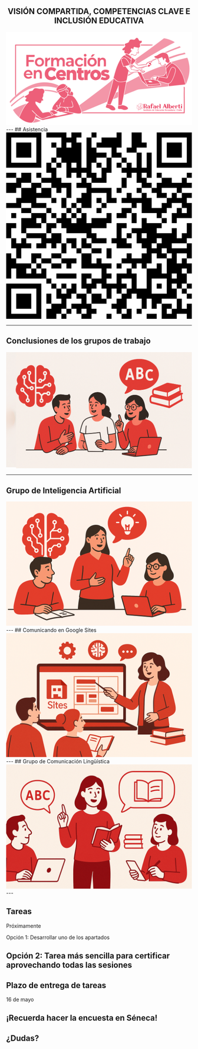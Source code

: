 <h2 class="r-fit-text" style="text-align: center"> VISIÓN COMPARTIDA, COMPETENCIAS CLAVE E INCLUSIÓN EDUCATIVA</h2>

<img class="r-stretch" style="text-align: center" src="../assets/portada-fc-24-25.png">
---
## Asistencia

<img class="r-stretch" style="text-align: center" src="../assets/qr-sesion6.png">

---

## Conclusiones de los grupos de trabajo

<img class="r-stretch" style="text-align: center" src="../assets/sesion6.png">

---
## Grupo de Inteligencia Artificial

<img class="r-stretch" style="text-align: center" src="../assets/grupo-ia.png">
---
## Comunicando en Google Sites

<img class="r-stretch" style="text-align: center" src="../assets/sites.png">
---
## Grupo de Comunicación Lingüística

<img class="r-stretch" style="text-align: center" src="../assets/grupo-cl.png">
---

## Tareas

Próximamente <!-- .element: class="fragment" -->

Opción 1: Desarrollar uno de los apartados <!-- .element: class="fragment" -->

Opción 2: Tarea más sencilla para certificar aprovechando todas las sesiones <!-- .element: class="fragment" -->
---
## Plazo de entrega de tareas

16 de mayo

¡Recuerda hacer la encuesta en Séneca!
---
<!-- .slide: data-background-video="../assets/5359629-hd_1920_1080_30fps.mp4" data-background-opacity="0.6" data-background-video-loop data-background-video-muted-->

## ¿Dudas?
